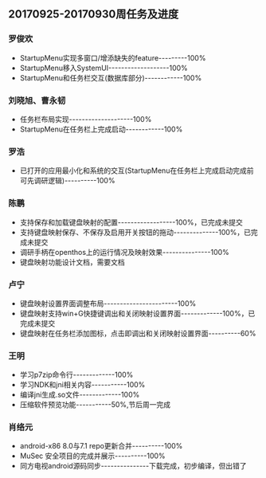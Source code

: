 ## 20170925-20170930周任务及进度

### 罗俊欢
- StartupMenu实现多窗口/增添缺失的feature---------100%
- StartupMenu移入SystemUI-------------------100%
- StartupMenu和任务栏交互(数据库部分)------------100%

### 刘晓旭、曹永韧
- 任务栏布局实现--------------------100%
- StartupMenu在任务栏上完成启动------------100%

### 罗浩
- 已打开的应用最小化和系统的交互(StartupMenu在任务栏上完成启动完成前可先调研逻辑)----------100%

### 陈鹏
- 支持保存和加载键盘映射的配置------------------100%，已完成未提交
- 支持键盘映射保存、不保存及启用开关按钮的拖动--------------100%，已完成未提交
- 调研手柄在openthos上的运行情况及映射效果---------------100%
- 键盘映射功能设计文档，需要文档

### 卢宁
- 键盘映射设置界面调整布局-----------------------100%
- 键盘映射支持win+G快捷键调出和关闭映射设置界面-------------100%，已完成未提交
- 键盘映射在任务栏添加图标，点击即调出和关闭映射设置界面----------60%

### 王明
- 学习p7zip命令行-------------100%
- 学习NDK和jni相关内容-----------100%
- 编译jni生成.so文件-------------100%
- 压缩软件预览功能-----------50%,节后周一完成

### 肖络元
- android-x86 8.0与7.1 repo更新合并----------100%
- MuSec 安全项目的完成并展示----------100%
- 同方电视android源码同步---------------下载完成，初步编译，但出错了
